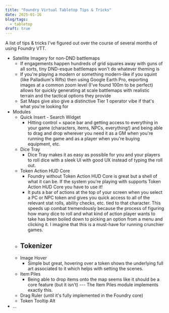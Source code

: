 ```yaml
---
title: "Foundry Virtual Tabletop Tips & Tricks"
date: 2025-01-16
blog/tags:
  - tabletop
draft: true
---
```


A list of tips & tricks I've figured out over the course of several months of using Foundry VTT.

<!--more-->

- Satellite Imagery for non-DND battlemaps
  - If engagements happen hundreds of grid squares away with guns of all sorts, tiny DND-esque battlemaps won't do whatever theming is
  - If you're playing a modern or something modern-like if you squint (like Palladium's Rifts) then using Google Earth Pro, exporting images at a common zoom level (I've found 100m to be perfect) allows for quickly generating at scale battlemaps with realistic terrain and the tactical options they provide
  - Sat Maps give also give a distinctive Tier 1 operator vibe if that's what you're looking for  
- Modules
  - Quick Insert - Search Widget
    - Hitting control + space bar and getting access to everything in your game (characters, items, NPCs, everything!) and being able to drag and drop wherever you need it as a GM when you're running the game and as a player when you're buying equipment, etc. 
  - Dice Tray
    - Dice Tray makes it as easy as possible for you and your players to roll dice with a sleek UI with good UX instead of typing the roll out. 
  - Token Action HUD Core
    - Foundry without Token Action HUD Core is great but a shell of what it can be. If the system you're playing with supports Token Action HUD Core you have to use it!
    - It puts a bar of actions at the top of your screen when you select a PC or NPC token and gives you quick access to all of the relevant stat rolls, ability checks, etc. tied to that character. This speeds up combat tremendously because the process of figuring how many dice to roll and what kind of action player wants to take has been boiled down to picking an option from a menu and clicking it. I imagine that this is a must-have for running crunchier games. 
  - Tokenizer
    -
  - Image Hover
    - Simple but great, hovering over a token shows the underlying full art associated to it which helps with setting the scenes.
  - Item Piles
    - Being able to drop items onto the map seems like it should be a core feature (but it isn't) --- The Item Piles module implements exactly this.
  - Drag Ruler (until it's fully implemented in the Foundry core)
  - Token Tooltip Alt
- ...